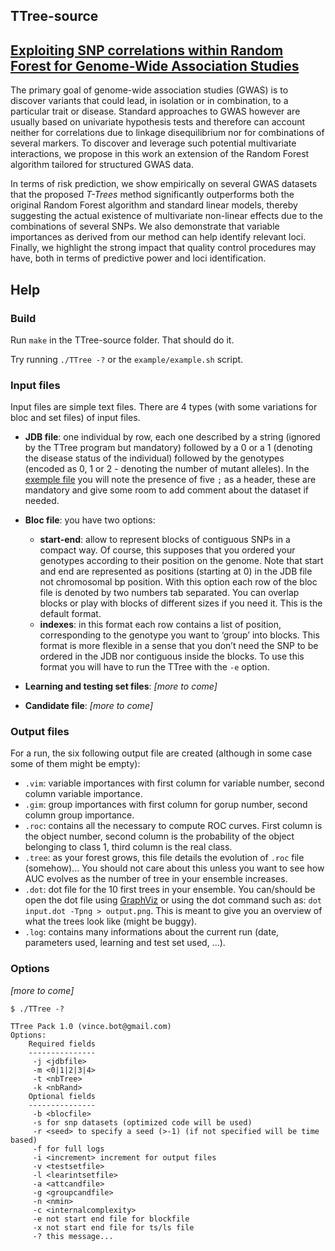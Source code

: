 ## TTree-source

## [Exploiting SNP correlations within Random Forest for Genome-Wide Association Studies](http://www.plosone.org/article/info%3Adoi%2F10.1371%2Fjournal.pone.0093379)

The primary goal of genome-wide association studies (GWAS) is to discover variants that could lead, in isolation or in combination, to a particular trait or disease. Standard approaches to GWAS however are usually based on univariate hypothesis tests and therefore can account neither for correlations due to linkage disequilibrium nor for combinations of several markers. To discover and leverage such potential multivariate interactions, we propose in this work an extension of the Random Forest algorithm tailored for structured GWAS data.

In terms of risk prediction, we show empirically on several GWAS datasets that the proposed *T-Trees* method significantly outperforms both the original Random Forest algorithm and standard linear models, thereby suggesting the actual existence of multivariate non-linear effects due to the combinations of several SNPs. We also demonstrate that variable importances as derived from our method can help identify relevant loci. Finally, we highlight the strong impact that quality control procedures may have, both in terms of predictive power and loci identification.

## Help

### Build

Run `make` in the TTree-source folder. That should do it.

Try running `./TTree -?` or the `example/example.sh` script.

### Input files

Input files are simple text files. There are 4 types (with some variations for bloc and set files) of input files.

- **JDB file**: one individual by row, each one described by a string (ignored by the TTree program but mandatory) followed by a 0 or a 1 (denoting the disease status of the individual) followed by the genotypes (encoded as 0, 1 or 2 - denoting the number of mutant alleles). In the [exemple file](https://raw.githubusercontent.com/0asa/TTree-source/master/example/s10-10d80-80-nb100-o10000-nn.jdb) you will note the presence of five `;` as a header, these are mandatory and give some room to add comment about the dataset if needed. 
- **Bloc file**: you have two options:

	- **start-end**: allow to represent blocks of contiguous SNPs in a compact way. Of course, this supposes that you ordered your genotypes according to their position on the genome. Note that start and end are represented as positions (starting at 0) in the JDB file not chromosomal bp position. With this option each row of the bloc file is denoted by two numbers tab separated. You can overlap blocks or play with blocks of different sizes if you need it. This is the default format. 
	- **indexes**: in this format each row contains a list of position, 
corresponding to the genotype you want to ‘group’ into blocks. This format 
is more flexible in a sense that you don’t need the SNP to be ordered in the 
JDB nor contiguous inside the blocks. To use this format you will have to 
run the TTree with the `-e` option. 
- **Learning and testing set files**: *[more to come]*
- **Candidate file**: *[more to come]*

### Output files

For a run, the six following output file are created (although in some case some of them might be empty):

- `.vim`: variable importances with first column for variable number, second column variable importance.
- `.gim`: group importances with first column for gorup number, second column group importance.
- `.roc`: contains all the necessary to compute ROC curves. First column is the object number, second column is the probability of the object belonging to class 1, third column is the real class.
- `.tree`: as your forest grows, this file details the evolution of `.roc` file (somehow)... You should not care about this unless you want to see how AUC evolves as the number of tree in your ensemble increases.
- `.dot`: dot file for the 10 first trees in your ensemble. You can/should be open the dot file using [GraphViz](http://www.graphviz.org) or using the dot command such as: `dot input.dot -Tpng > output.png`. This is meant to give you an overview of what the trees look like (might be buggy).
- `.log`: contains many informations about the current run (date, parameters used, learning and test set used, ...). 

### Options

*[more to come]*
 
```
$ ./TTree -?

TTree Pack 1.0 (vince.bot@gmail.com)
Options:
	Required fields
	---------------
	 -j <jdbfile>
	 -m <0|1|2|3|4>
	 -t <nbTree>
	 -k <nbRand>
	Optional fields
	---------------
	 -b <blocfile>
	 -s for snp datasets (optimized code will be used)
	 -r <seed> to specify a seed (>-1) (if not specified will be time based)
	 -f for full logs
	 -i <increment> increment for output files
	 -v <testsetfile>
	 -l <learintsetfile>
	 -a <attcandfile>
	 -g <groupcandfile>
	 -n <nmin>
	 -c <internalcomplexity>
	 -e not start end file for blockfile
	 -x not start end file for ts/ls file
	 -? this message...
```	 